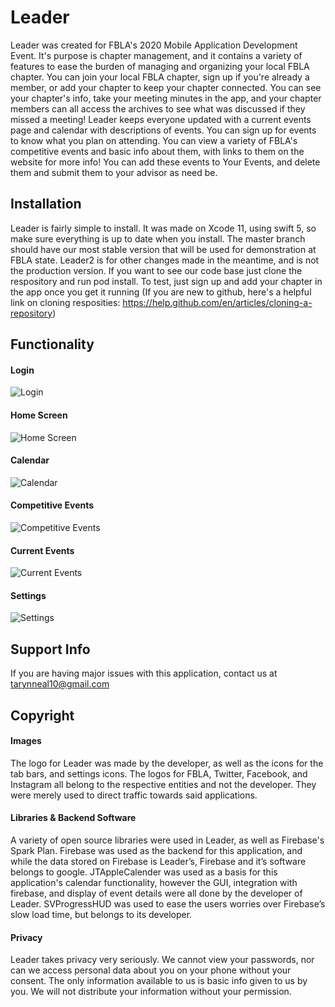 # Leader
Leader was created for FBLA's 2020 Mobile Application Development Event. It's purpose is chapter management, and it contains a variety of features to ease the burden of managing and organizing your local FBLA chapter.
You can join your local FBLA chapter, sign up if you're already a member, or add your chapter to keep your chapter connected. You can see your chapter's info, take your meeting minutes in the app, and your chapter members can all access the archives to see what was discussed if they missed a meeting! 
Leader keeps everyone updated with a current events page and calendar with descriptions of events. You can sign up for events to know what you plan on attending. You can view a variety of FBLA's competitive events and basic info about them, with links to them on the website for more info! You can add these events to Your Events, and delete them and submit them to your advisor as need be.

## Installation
Leader is fairly simple to install. It was made on Xcode 11, using swift 5, so make sure everything is up to date when you install. The master branch should have our most stable version that will be used for demonstration at FBLA state. Leader2 is for other changes made in the meantime, and is not the production version. 
If you want to see our code base just clone the respository and run pod install. To test, just sign up and add your chapter in the app once you get it running
(If you are new to github, here's a helpful link on cloning resposities: https://help.github.com/en/articles/cloning-a-repository)

## Functionality
#### Login
![Login](https://github.com/tarynneal10/Leader/blob/master/Leader/Assets.xcassets/Login.imageset/Login.png)
#### Home Screen
![Home Screen](https://github.com/tarynneal10/Leader/blob/master/Leader/Assets.xcassets/HomeScreen.imageset/Leader1.jpg)
#### Calendar
![Calendar](https://github.com/tarynneal10/Leader/blob/master/Leader/Assets.xcassets/Calendar-1.imageset/Leader2.jpg)
#### Competitive Events
![Competitive Events](https://github.com/tarynneal10/Leader/blob/master/Leader/Assets.xcassets/CompetitiveEvents.imageset/Leader3.jpg)
#### Current Events
![Current Events](https://github.com/tarynneal10/Leader/blob/master/Leader/Assets.xcassets/CurrentEvents.imageset/Leader5.jpg)
#### Settings
![Settings](https://github.com/tarynneal10/Leader/blob/master/Leader/Assets.xcassets/Settings-1.imageset/Leader4.jpg)

## Support Info
If you are having major issues with this application, contact us at tarynneal10@gmail.com

## Copyright
#### Images
The logo for Leader was made by the developer, as well as the icons for the tab bars, and settings icons. The logos for FBLA, Twitter, Facebook, and Instagram all belong to the respective entities and not the developer. They were merely used to direct traffic towards said applications. 
#### Libraries & Backend Software
A variety of open source libraries were used in Leader, as well as Firebase's Spark Plan. Firebase was used as the backend for this application, and while the data stored on Firebase is Leader’s, Firebase and it’s software belongs to google. JTAppleCalender was used as a basis for this application's calendar functionality, however the GUI, integration with firebase, and display of event details were all done by the developer of Leader. SVProgressHUD was used to ease the users worries over Firebase’s slow load time, but belongs to its developer. 
#### Privacy
Leader takes privacy very seriously. We cannot view your passwords, nor can we access personal data about you on your phone without your consent. The only information available to us is basic info given to us by you. We will not distribute your information without your permission.
